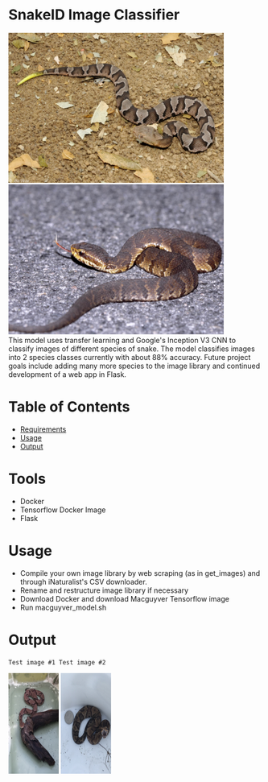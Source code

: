 # SnakeID Image Classifier
<div>
  <img src="snake_images/1.jpeg" width="428" height="298"/>
  <img src="snake_images/2.jpeg" width="428" height="298"/>
</div>
This model uses transfer learning and Google's Inception V3 CNN to classify images of different species of snake. The model classifies images into 2 species classes currently with about 88% accuracy. Future project goals include adding many more species to the image library and continued development of a web app in Flask.

# Table of Contents
* [Requirements](#requirements)
* [Usage](#usage)
* [Output](#output)

# <a name="requirements"></a>Tools
* Docker
* Tensorflow Docker Image
* Flask

# <a name="usage"></a>Usage
* Compile your own image library by web scraping (as in get_images) and through iNaturalist's CSV downloader.
* Rename and restructure image library if necessary
* Download Docker and download Macguyver Tensorflow image
* Run macguyver_model.sh

# <a name="output"></a>Output
    Test image #1 Test image #2
<div>
  <img src="snake_images/827.jpg" width="100" height="200"/>
  <img src="snake_images/1050.jpg" width="100" height="200"/>
</div>
